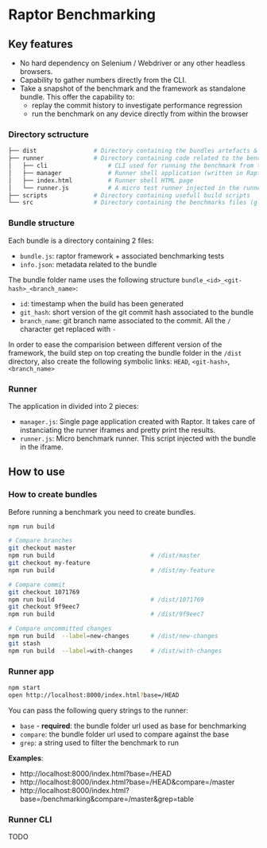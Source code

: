 # Raptor Benchmarking

## Key features

* No hard dependency on Selenium / Webdriver or any other headless browsers.
* Capability to gather numbers directly from the CLI.
* Take a snapshot of the benchmark and the framework as standalone bundle. This offer the capability to:
    * replay the commit history to investigate performance regression
    * run the benchmark on any device directly from within the browser

### Directory sctructure

```bash
├── dist                # Directory containing the bundles artefacts & runner static application
├── runner              # Directory containing code related to the benchmark runner
│   ├── cli                 # CLI used for running the benchmark from the command line
│   ├── manager             # Runner shell application (written in Raptor)
│   ├── index.html          # Runner shell HTML page
│   └── runner.js           # A micro test runner injected in the runner frame
├── scripts             # Directory containing usefull build scripts
└── src                 # Directory containing the benchmarks files (glob: *.benchmark.js)
```

### Bundle structure

Each bundle is a directory containing 2 files:
* `bundle.js`: raptor framework + associated benchmarking tests
* `info.json`: metadata related to the bundle

The bundle folder name uses the following structure `bundle_<id>_<git-hash>_<branch_name>`:
* `id`: timestamp when the build has been generated
* `git_hash`: short version of the git commit hash associated to the bundle
* `branch_name`: git branch name associated to the commit. All the `/` character get replaced with `-`

In order to ease the comparision between different version of the framework, the build step on top creating the bundle folder in the `/dist` directory, also create the following symbolic links: `HEAD`, `<git-hash>`, `<branch_name>`

### Runner

The application in divided into 2 pieces:
* `manager.js`: Single page application created with Raptor. It takes care of instanciating the runner iframes and pretty print the results.
* `runner.js`: Micro benchmark runner. This script injected with the bundle in the iframe.

## How to use

### How to create bundles

Before running a benchmark you need to create bundles.

```bash
npm run build

# Compare branches
git checkout master
npm run build                           # /dist/master
git checkout my-feature
npm run build                           # /dist/my-feature

# Compare commit
git checkout 1071769
npm run build                           # /dist/1071769
git checkout 9f9eec7
npm run build                           # /dist/9f9eec7

# Compare uncommitted changes
npm run build  --label=new-changes      # /dist/new-changes
git stash
npm run build  --label=with-changes     # /dist/with-changes
```

### Runner app

```bash
npm start
open http://localhost:8000/index.html?base=/HEAD
```

You can pass the following query strings to the runner:
* `base` - **required**: the bundle folder url used as base for benchmarking
* `compare`: the bundle folder url used to compare against the base
* `grep`: a string used to filter the benchmark to run

**Examples**:
* http://localhost:8000/index.html?base=/HEAD
* http://localhost:8000/index.html?base=/HEAD&compare=/master
* http://localhost:8000/index.html?base=/benchmarking&compare=/master&grep=table

### Runner CLI

TODO
